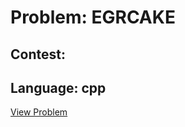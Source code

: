 # Problem: EGRCAKE

## Contest: 

## Language: cpp

[View Problem](https://www.codechef.com//problems/EGRCAKE)